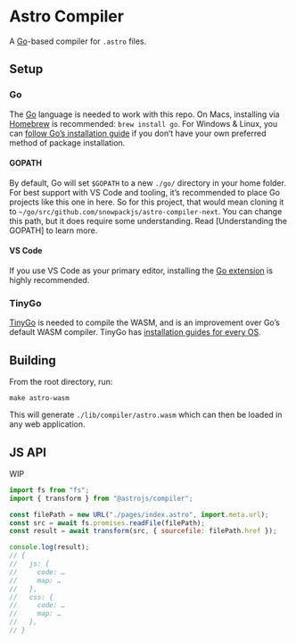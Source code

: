 # Astro Compiler

A [Go][go]-based compiler for `.astro` files.

## Setup

### Go

The [Go][go] language is needed to work with this repo. On Macs, installing via [Homebrew][homebrew] is recommended: `brew install go`. For Windows & Linux, you can [follow Go’s installation guide][go] if you don’t have your own preferred method of package installation.

#### GOPATH

By default, Go will set `$GOPATH` to a new `./go/` directory in your home folder. For best support with VS Code and tooling, it’s recommended to place Go projects like this one in here. So for this project, that would mean cloning it to `~/go/src/github.com/snowpackjs/astro-compiler-next`. You can change this path, but it does require some understanding. Read [Understanding the GOPATH] to learn more.

#### VS Code

If you use VS Code as your primary editor, installing the [Go extension][go-vscode] is highly recommended.

### TinyGo

[TinyGo][tinygo] is needed to compile the WASM, and is an improvement over Go’s default WASM compiler. TinyGo has [installation guides for every OS][tinygo-install].

## Building

From the root directory, run:

```
make astro-wasm
```

This will generate `./lib/compiler/astro.wasm` which can then be loaded in any web application.

## JS API

WIP

```js
import fs from "fs";
import { transform } from "@astrojs/compiler";

const filePath = new URL("./pages/index.astro", import.meta.url);
const src = await fs.promises.readFile(filePath);
const result = await transform(src, { sourcefile: filePath.href });

console.log(result);
// {
//   js: {
//     code: …
//     map: …
//   },
//   css: {
//     code: …
//     map: …
//   },
// }
```

[homebrew]: https://brew.sh/
[go]: https://golang.org/
[go-vscode]: https://marketplace.visualstudio.com/items?itemName=golang.go
[gopath]: https://www.digitalocean.com/community/tutorials/understanding-the-gopath
[tinygo]: https://tinygo.org/
[tinygo-install]: https://tinygo.org/getting-started/install/
